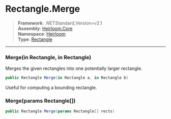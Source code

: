 # Rectangle.Merge

> **Framework**: .NETStandard,Version=v2.1  
> **Assembly**: [Heirloom.Core][0]  
> **Namespace**: [Heirloom][0]  
> **Type**: [Rectangle][1]  

--------------------------------------------------------------------------------

### Merge(in Rectangle, in Rectangle)

Merges the given rectangles into one potentially larger rectangle.

```cs
public Rectangle Merge(in Rectangle a, in Rectangle b)
```

Useful for computing a bounding rectangle.

### Merge(params Rectangle[])

```cs
public Rectangle Merge(params Rectangle[] rects)
```

[0]: ../Heirloom.Core.md
[1]: Heirloom.Rectangle.md
